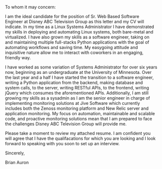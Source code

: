 To whom it may concern:

I am the ideal candidate for the position of Sr. Web Based Software Engineer at Disney ABC Television Group as this letter and my CV will indicate.
In my time as a Linux Systems Administrator I have demonstrated my skills in deploying and automating Linux systems, both bare-metal and virtualized. I have also grown my skills as a software engineer, taking on and maintaining multiple full-stacks Python applications with the goal of automating workflows and saving time.
My easygoing attitude and inquisitive nature allow me to interact with coworkers in an engaging, friendly way.

I have worked as some variation of Systems Administrator for over six years now, beginning as an undergraduate at the University of Minnesota. Over the last year and a half I have started the transition to a software engineer, writing a Python application from the backend, making database and system calls, to the server, writing RESTful APIs, to the frontend, writing jQuery which consumes the aforementioned APIs. Additionally, I am still growing my skills as a sysadmin as I am the senior engineer in charge of implementing monitoring solutions at Jive Software which currently includes both the Zenoss monitoring platform and New Relic server and application monitoring. My focus on automation, maintainable and scalable code, and proactive monitoring solutions mean that I am prepared to face the challenges Disney ABC Television Group will provide me.

Please take a moment to review my attached resume. I am confident you will agree that I have the qualifacations for which you are looking and I look forward to speaking with you soon to set up an interview.

Sincerely,

Brian Auron
